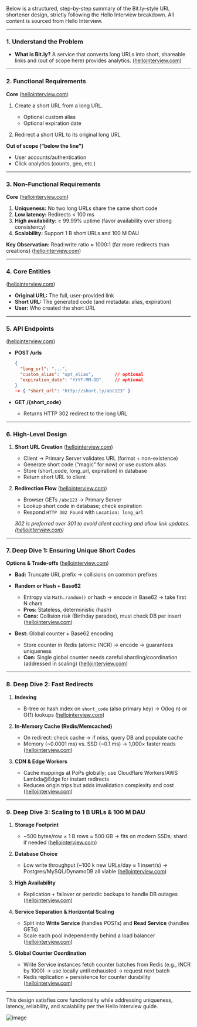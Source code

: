 Below is a structured, step-by-step summary of the Bit.ly–style URL shortener design, strictly following the Hello Interview breakdown. All content is sourced from Hello Interview.

---

### 1. Understand the Problem

* **What is Bit.ly?** A service that converts long URLs into short, shareable links and (out of scope here) provides analytics. ([hellointerview.com][1])

---

### 2. Functional Requirements

**Core** ([hellointerview.com][1])

1. Create a short URL from a long URL.

   * Optional custom alias
   * Optional expiration date
2. Redirect a short URL to its original long URL

**Out of scope (“below the line”)**

* User accounts/authentication
* Click analytics (counts, geo, etc.)

---

### 3. Non-Functional Requirements

**Core** ([hellointerview.com][1])

1. **Uniqueness:** No two long URLs share the same short code
2. **Low latency:** Redirects < 100 ms
3. **High availability:** ≥ 99.99% uptime (favor availability over strong consistency)
4. **Scalability:** Support 1 B short URLs and 100 M DAU

**Key Observation:** Read\:write ratio ≈ 1000:1 (far more redirects than creations) ([hellointerview.com][1])

---

### 4. Core Entities

([hellointerview.com][1])

* **Original URL:** The full, user-provided link
* **Short URL:** The generated code (and metadata: alias, expiration)
* **User:** Who created the short URL

---

### 5. API Endpoints

([hellointerview.com][1])

* **POST /urls**

  ```json
  {
    "long_url": "...",
    "custom_alias": "opt_alias",        // optional
    "expiration_date": "YYYY-MM-DD"     // optional
  }
  -> { "short_url": "http://short.ly/abc123" }
  ```
* **GET /{short\_code}**

  * Returns HTTP 302 redirect to the long URL

---


[1]: https://www.hellointerview.com/learn/system-design/problem-breakdowns/bitly "Design a URL Shortener Like Bit.ly"

### 6. High-Level Design

1. **Short URL Creation** ([hellointerview.com][1])

   * Client → Primary Server validates URL (format + non-existence)
   * Generate short code (“magic” for now) or use custom alias
   * Store (short\_code, long\_url, expiration) in database
   * Return short URL to client

2. **Redirection Flow** ([hellointerview.com][1])

   * Browser GETs `/abc123` → Primary Server
   * Lookup short code in database; check expiration
   * Respond `HTTP 302 Found` with `Location: long_url`

   *302 is preferred over 301 to avoid client caching and allow link updates.([hellointerview.com][1])*

---

### 7. Deep Dive 1: Ensuring Unique Short Codes

**Options & Trade-offs** ([hellointerview.com][1])

* **Bad:** Truncate URL prefix → collisions on common prefixes
* **Random or Hash + Base62**

  * Entropy via `Math.random()` or hash → encode in Base62 → take first N chars
  * **Pros:** Stateless, deterministic (hash)
  * **Cons:** Collision risk (Birthday paradox), must check DB per insert ([hellointerview.com][1])
* **Best:** Global counter + Base62 encoding

  * Store counter in Redis (atomic INCR) → encode → guarantees uniqueness
  * **Con:** Single global counter needs careful sharding/coordination (addressed in scaling) ([hellointerview.com][1])

---

### 8. Deep Dive 2: Fast Redirects

1. **Indexing**

   * B-tree or hash index on `short_code` (also primary key) → O(log n) or O(1) lookups ([hellointerview.com][1])
2. **In-Memory Cache (Redis/Memcached)**

   * On redirect: check cache → if miss, query DB and populate cache
   * Memory (\~0.0001 ms) vs. SSD (\~0.1 ms) → 1,000× faster reads ([hellointerview.com][1])
3. **CDN & Edge Workers**

   * Cache mappings at PoPs globally; use Cloudflare Workers/AWS Lambda\@Edge for instant redirects
   * Reduces origin trips but adds invalidation complexity and cost ([hellointerview.com][1])

---

### 9. Deep Dive 3: Scaling to 1 B URLs & 100 M DAU

1. **Storage Footprint**

   * \~500 bytes/row × 1 B rows ≈ 500 GB → fits on modern SSDs; shard if needed ([hellointerview.com][1])
2. **Database Choice**

   * Low write throughput (\~100 k new URLs/day ≈ 1 insert/s) → Postgres/MySQL/DynamoDB all viable ([hellointerview.com][1])
3. **High Availability**

   * Replication + failover or periodic backups to handle DB outages ([hellointerview.com][1])
4. **Service Separation & Horizontal Scaling**

   * Split into **Write Service** (handles POSTs) and **Read Service** (handles GETs)
   * Scale each pool independently behind a load balancer ([hellointerview.com][1])
5. **Global Counter Coordination**

   * Write Service instances fetch counter batches from Redis (e.g., INCR by 1000) → use locally until exhausted → request next batch
   * Redis replication + persistence for counter durability ([hellointerview.com][1])

---

This design satisfies core functionality while addressing uniqueness, latency, reliability, and scalability per the Hello Interview guide.



![image](https://github.com/user-attachments/assets/d8c8ef5b-e556-42a1-8072-c497d6da6007)
